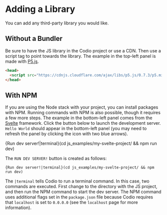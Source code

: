 # Adding a Library

You can add any third-party library you would like.

## Without a Bundler
Be sure to have the JS library in the Codio project or use a CDN. Then use a script tag to point towards the library. The example in the top-left panel is made with [P5.js](https://p5js.org).

```html
<head>
  <script src="https://cdnjs.cloudflare.com/ajax/libs/p5.js/0.7.3/p5.min.js"></script>
</head>
```

## With NPM
If you are using the Node stack with your project, you can install packages with NPM. Running commands with NPM is also possible, though it requires a few more steps. The example in the bottom-left panel comes from the [Svelte](https://svelte.dev) framework. Click the button below to launch the development server. `Hello World` should appear in the bottom-left panel (you may need to refresh the panel by clicking the icon with two blue arrows). 

{Run dev server!|terminal}(cd js_examples/my-svelte-project/ && npm run dev)

The `RUN DEV SERVER!` button is created as follows:

```
{Run dev server!|terminal}(cd js_examples/my-svelte-project/ && npm run dev)
```

The `|terminal` tells Codio to run a terminal command. In this case, two commands are executed. First change to the directory with the JS project, and then run the NPM command to start the dev server. The NPM command uses additional flags set in the `package.json` file because Codio requires that `localhost` is set to `0.0.0.0` (see the `localhost` page for more information).